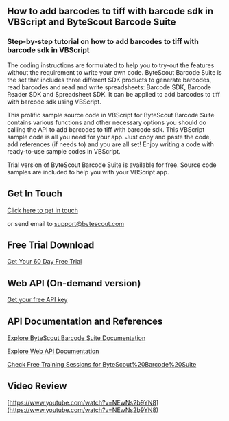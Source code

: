 ## How to add barcodes to tiff with barcode sdk in VBScript and ByteScout Barcode Suite

### Step-by-step tutorial on how to add barcodes to tiff with barcode sdk in VBScript

The coding instructions are formulated to help you to try-out the features without the requirement to write your own code. ByteScout Barcode Suite is the set that includes three different SDK products to generate barcodes, read barcodes and read and write spreadsheets: Barcode SDK, Barcode Reader SDK and Spreadsheet SDK. It can be applied to add barcodes to tiff with barcode sdk using VBScript.

This prolific sample source code in VBScript for ByteScout Barcode Suite contains various functions and other necessary options you should do calling the API to add barcodes to tiff with barcode sdk. This VBScript sample code is all you need for your app. Just copy and paste the code, add references (if needs to) and you are all set! Enjoy writing a code with ready-to-use sample codes in VBScript.

Trial version of ByteScout Barcode Suite is available for free. Source code samples are included to help you with your VBScript app.

## Get In Touch

[Click here to get in touch](https://bytescout.zendesk.com/hc/en-us/requests/new?subject=ByteScout%20Barcode%20Suite%20Question)

or send email to [support@bytescout.com](mailto:support@bytescout.com?subject=ByteScout%20Barcode%20Suite%20Question) 

## Free Trial Download

[Get Your 60 Day Free Trial](https://bytescout.com/download/web-installer?utm_source=github-readme)

## Web API (On-demand version)

[Get your free API key](https://pdf.co/documentation/api?utm_source=github-readme)

## API Documentation and References

[Explore ByteScout Barcode Suite Documentation](https://bytescout.com/documentation/index.html?utm_source=github-readme)

[Explore Web API Documentation](https://pdf.co/documentation/api?utm_source=github-readme)

[Check Free Training Sessions for ByteScout%20Barcode%20Suite](https://academy.bytescout.com/)

## Video Review

[https://www.youtube.com/watch?v=NEwNs2b9YN8](https://www.youtube.com/watch?v=NEwNs2b9YN8)